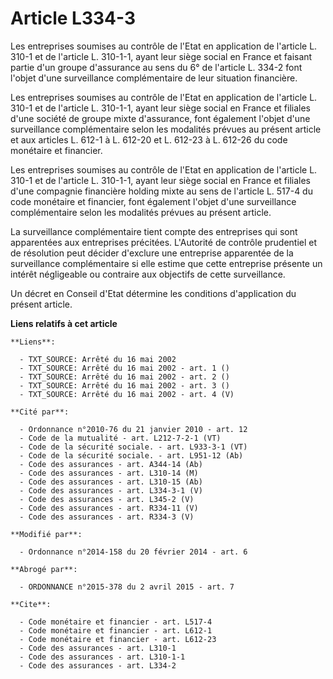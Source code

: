 # Article L334-3

Les entreprises soumises au contrôle de l'Etat en application de l'article L. 310-1 et de l'article L. 310-1-1, ayant leur
siège social en France et faisant partie d'un groupe d'assurance au sens du 6° de l'article L. 334-2 font l'objet d'une
surveillance complémentaire de leur situation financière. 

Les entreprises soumises au contrôle de l'Etat en application de l'article L. 310-1 et de l'article L. 310-1-1, ayant leur
siège social en France et filiales d'une société de groupe mixte d'assurance, font également l'objet d'une surveillance
complémentaire selon les modalités prévues au présent article et aux articles L. 612-1 à L. 612-20 et L. 612-23 à L. 612-26
du code monétaire et financier. 

Les entreprises soumises au contrôle de l'Etat en application de l'article L. 310-1 et de l'article L. 310-1-1, ayant leur
siège social en France et filiales d'une compagnie financière holding mixte au sens de l'article L. 517-4 du code monétaire
et financier, font également l'objet d'une surveillance complémentaire selon les modalités prévues au présent article. 

La surveillance complémentaire tient compte des entreprises qui sont apparentées aux entreprises précitées. L'Autorité de
contrôle prudentiel et de résolution peut décider d'exclure une entreprise apparentée de la surveillance complémentaire si
elle estime que cette entreprise présente un intérêt négligeable ou contraire aux objectifs de cette surveillance. 

Un décret en Conseil d'Etat détermine les conditions d'application du présent article.

**Liens relatifs à cet article**

	**Liens**:

	  - TXT_SOURCE: Arrêté du 16 mai 2002
	  - TXT_SOURCE: Arrêté du 16 mai 2002 - art. 1 ()
	  - TXT_SOURCE: Arrêté du 16 mai 2002 - art. 2 ()
	  - TXT_SOURCE: Arrêté du 16 mai 2002 - art. 3 ()
	  - TXT_SOURCE: Arrêté du 16 mai 2002 - art. 4 (V)

	**Cité par**:

	  - Ordonnance n°2010-76 du 21 janvier 2010 - art. 12
	  - Code de la mutualité - art. L212-7-2-1 (VT)
	  - Code de la sécurité sociale. - art. L933-3-1 (VT)
	  - Code de la sécurité sociale. - art. L951-12 (Ab)
	  - Code des assurances - art. A344-14 (Ab)
	  - Code des assurances - art. L310-14 (M)
	  - Code des assurances - art. L310-15 (Ab)
	  - Code des assurances - art. L334-3-1 (V)
	  - Code des assurances - art. L345-2 (V)
	  - Code des assurances - art. R334-11 (V)
	  - Code des assurances - art. R334-3 (V)

	**Modifié par**:

	  - Ordonnance n°2014-158 du 20 février 2014 - art. 6

	**Abrogé par**:

	  - ORDONNANCE n°2015-378 du 2 avril 2015 - art. 7

	**Cite**:

	  - Code monétaire et financier - art. L517-4
	  - Code monétaire et financier - art. L612-1
	  - Code monétaire et financier - art. L612-23
	  - Code des assurances - art. L310-1
	  - Code des assurances - art. L310-1-1
	  - Code des assurances - art. L334-2
